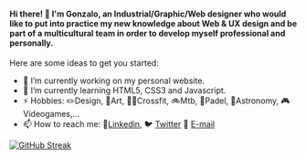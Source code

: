 #### Hi there! 👋 I'm Gonzalo, an Industrial/Graphic/Web designer who would like to put into practice my new knowledge about Web & UX design and be part of a multicultural team in order to develop myself professional and personally. 




Here are some ideas to get you started:

- :wrench: I’m currently working on my personal website.
- 🌱 I’m currently learning HTML5, CSS3 and Javascript.
- ⚡ Hobbies: ✏️Design, 🎨Art, 🏋️‍♂️Crossfit, 🚲Mtb, 🎾Padel, 🔭Astronomy, 🎮Videogames,...
- 📫 How to reach me: :blue_book:[Linkedin](https://www.linkedin.com/in/gonzalo-soriano-franc%C3%A9s-522392130/),  :bird: [Twitter](https://twitter.com/g0nz4l0_) 📧 [E-mail](mailto:gonzalosofran@hotmail.com)




[![GitHub Streak](http://github-readme-streak-stats.herokuapp.com?user=ggonzaloo10&theme=github-light&date_format=j%20M%5B%20Y%5D&fire=DD2727)](https://git.io/streak-stats)
<!-- - - 👯 I’m looking to collaborate on ...
- 🤔 I’m looking for help with ... -->
<!-- - 😄 Pronouns: ...
- ⚡ Hobbies: ... --> 
